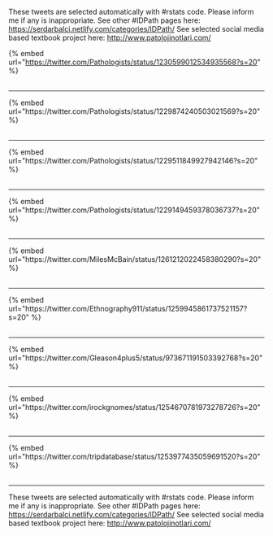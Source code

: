 

These tweets are selected automatically with #rstats code. Please inform me if any is inappropriate.
See other #IDPath pages here: https://serdarbalci.netlify.com/categories/IDPath/ 
See selected social media based textbook project here: http://www.patolojinotlari.com/

{% embed url="https://twitter.com/Pathologists/status/1230599012534935568?s=20" %}<br>
<br>
<hr>
{% embed url="https://twitter.com/Pathologists/status/1229874240503021569?s=20" %}<br>
<br>
<hr>
{% embed url="https://twitter.com/Pathologists/status/1229511849927942146?s=20" %}<br>
<br>
<hr>
{% embed url="https://twitter.com/Pathologists/status/1229149459378036737?s=20" %}<br>
<br>
<hr>
{% embed url="https://twitter.com/MilesMcBain/status/1261212022458380290?s=20" %}<br>
<br>
<hr>
{% embed url="https://twitter.com/Ethnography911/status/1259945861737521157?s=20" %}<br>
<br>
<hr>
{% embed url="https://twitter.com/Gleason4plus5/status/973671191503392768?s=20" %}<br>
<br>
<hr>
{% embed url="https://twitter.com/irockgnomes/status/1254670781973278726?s=20" %}<br>
<br>
<hr>
{% embed url="https://twitter.com/tripdatabase/status/1253977435059691520?s=20" %}<br>
<br>
<hr>


These tweets are selected automatically with #rstats code. Please inform me if any is inappropriate.
See other #IDPath pages here: https://serdarbalci.netlify.com/categories/IDPath/ 
See selected social media based textbook project here: http://www.patolojinotlari.com/
